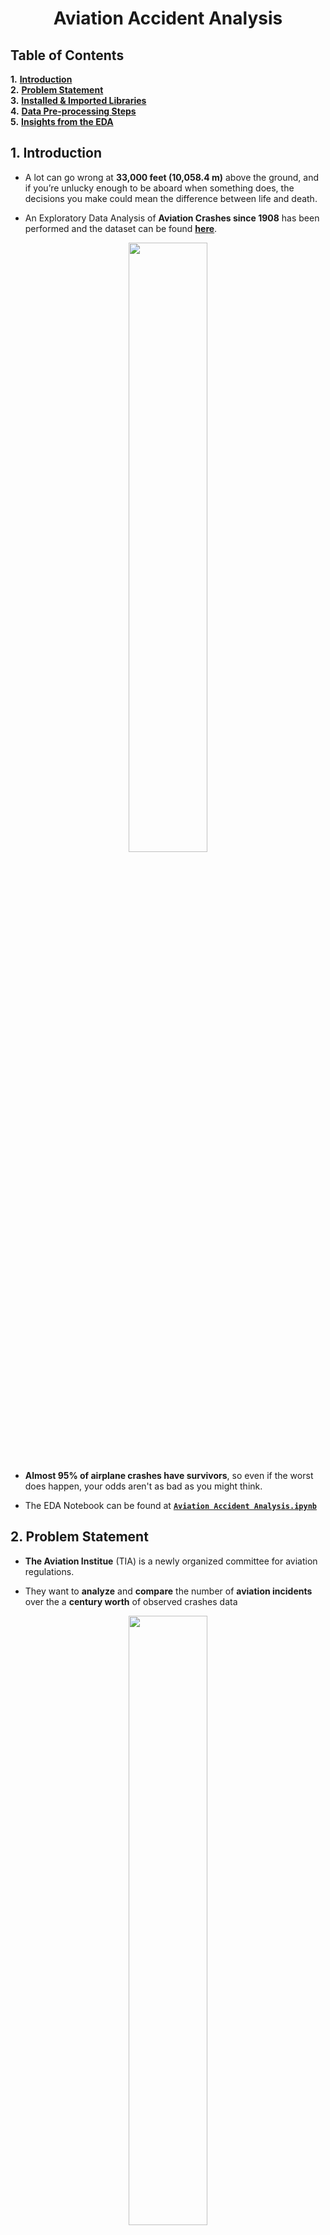 ﻿
# <center>**Aviation Accident Analysis**</center>

## **Table of Contents**

**1.**  [**Introduction**](#Section1)<br>
**2.**  [**Problem Statement**](#Section2)<br>
**3.**  [**Installed & Imported Libraries**](#Section3)<br>
**4.**  [**Data Pre-processing Steps**](#Section4)<br>
**5.**  [**Insights from the EDA**](#Section5)

<a name=Section1></a>

## **1. Introduction**

- A lot can go wrong at **33,000 feet (10,058.4 m)** above the ground, and if you’re unlucky enough to be aboard when something does, the decisions you make could mean the difference between life and death.

- An Exploratory Data Analysis of **Aviation Crashes since 1908** has been performed and the dataset can be found [**here**](https://www.kaggle.com/saurograndi/airplane-crashes-since-1908).
<center><img  src="https://thumbs.dreamstime.com/b/isometric-plane-crash-ditched-20382935.jpg"  width=50%></center>

- **Almost 95% of airplane crashes have survivors**, so even if the worst does happen, your odds aren't as bad as you might think.

- The EDA Notebook can be found at [**`Aviation Accident Analysis.ipynb`**]() 

<a  name = Section2></a>

## **2. Problem Statement**

- **The Aviation Institue** (TIA) is a newly organized committee for aviation regulations.

- They want to **analyze** and **compare** the number of **aviation incidents** over the a **century worth** of observed crashes data
<center><img  src="https://png.pngitem.com/pimgs/s/5-57201_aircraft-clipart-airplane-wing-silhouette-transparent-background-airplane.png"  width=50%></center>

- The Institue has provided a dataset that contains data of **airplane accidents** involving **civil**, **commercial** and **military** transport worldwide **from 1908-09-17** to **2009-06-08**.

<a  name = Section3></a>

## **3. Installed & Imported Libraries**

<a  name = Section31></a>

### **3.1 Installed Libraries**

- For starters, we installed the `pandas_profiling` library which gives a quick, general overview of the dataset.
- Additionally, we have installed the `datascience` library that is required by pandas profiling library.

<a  name = Section32></a>

### **3.2 Imported Libraries**

The following libraries have been imported in the notebook:
<center><img  src="https://fiverr-res.cloudinary.com/images/q_auto,f_auto/gigs/187550926/original/cde47296f9d02346b6561eee753741d7272bfce6/do-data-analysis-in-python-using-numpy-pandas-matplotlib-seaborn.jpg"  width=50%></center>

- **Pandas**: Importing for panel data analysis
- **Pandas Profiling**: To perform data profiling
- **Numpy**: For numerical python operations
- **Matplotlib (Pyplot)**: A popular plotting library used along with pandas
- **Seaborn**: A library, built on matplotlib, to create beautiful plots
- **Plotly**: To create interactive graphs
- **WordCloud**: To create wordclouds
- **PIL.Image**: To import an image.

<a  name = Section4></a>

## **4. Data Pre-processing Steps**

<a  name = Section41></a>

### **4.1 Dataset Description**:

<center>

|Dataset| Records | Features | Dataset Size |
| :--: | :--: | :--: | :--: |
| Aviation Accident Analysis | 5268 | 13 | 1.52 MB |

<br>

|ID|Feature name|Feature description|
|:--|:--|:--|
|1|**Date**| Date of accident, in the format - January 01, 2001 |
|2|**Time**| Local time, in 24 hr. format unless otherwise specified |
|3|**Location**| Location of the accident |
|4|**Operator**| Airline or operator of the aircraft |
|5|**Flight #**| Flight number assigned by the aircraft operator |
|6|**Route**| Complete or partial route flown prior to the accident |
|7|**Type**| Aircraft type |
|8|**Registration**| ICAO registration of the aircraft |
|9|**cn/In**| Construction or serial number / Line or fuselage number |
|10|**Aboard**| Total aboard (passengers / crew) |
|11|**Fatalities**| Total fatalities aboard (passengers / crew) |
|12|**Ground**| Total fatalities on the ground |
|13|**Summary**| Brief description of the accident and cause if known |

</center>

### **4.2 Data Cleaning**

- In this section, we will perform the **cleaning** operations on the data using information from the previous section.

- We have to **clean the Time feature** extensively.

- We will also conver the **Date feature** to appropriate type and extract **Year**, **Month**, and **day** features from it.

- Next, we will convert all the strings in **Operator** feature to **uppercase** to avoid confusion.

- Finally, we will **drop the Ground feature**.

<a name=Section5></a>

## **5. Insights from the EDA**

<center><img  src="https://creazilla-store.fra1.digitaloceanspaces.com/cliparts/35674/business-man-good-idea-clipart-xl.png" width=30%></center>

- The number of crashes **peaked in 1972** and have sustained **below 100** after that, with minimum crashes in 1983 (61 crashes).

- We need to observe here that **number of airlines** have kept on **increasing** over the years, and yet the number of **crashes are consistent**.

- Even though **fatalities increase** over the years, we don't have enough data like **number of passengers** over the years that used air transport to check the **true rate of fatalities**. 

- Most of the crashes are from **passenger airlines** in the dataset.


- The winter months of **December** and **January** have seen the **most number of crashes**.


- **AEROFLOT**, a Russian airline and **US Air Force** have seen the most number of crashes, with **more than 150 crashes each**.

- These two operators are responsible for **most fatalities** as well.

- For Aeroflot, the number of crashes **peaked in the 1970s** but gradually came down with a **no crashes** recorded between **1996 and 2008**.

- **Most of the notable crashes** are in the **USA** but we can observe many crashes in **Brazil** and **Russia** as well.

- Many commonly occuring words from the **crash summary** are **crew, approach, runway, landing, takeoff, weather conditions, short runway, failure, mountain, stalled**, and **engine failure** which can be used as a basis to indicate the reasons for crashes.


